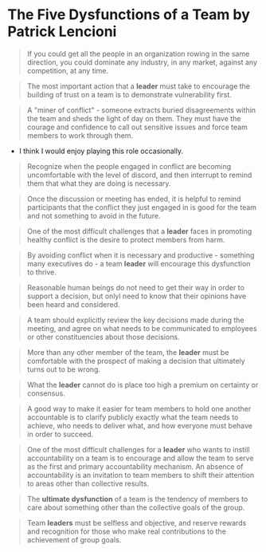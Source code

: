 # The Five Dysfunctions of a Team by Patrick Lencioni

> If you could get all the people in an organization rowing in the same direction, you could dominate any industry, in any market, against any competition, at any time.

> The most important action that a **leader** must take to encourage the building of trust on a team is to demonstrate vulnerability first.

> A "miner of conflict" - someone extracts buried disagreements within the team and sheds the light of day on them.  They must have the courage and confidence to call out sensitive issues and force team members to work through them.
- I think I would enjoy playing this role occasionally.

> Recognize when the people engaged in conflict are becoming uncomfortable with the level of discord, and then interrupt to remind them that what they are doing is necessary.

> Once the discussion or meeting has ended, it is helpful to remind participants that the conflict they just engaged in is good for the team and not something to avoid in the future.

> One of the most difficult challenges that a **leader** faces in promoting healthy conflict is the desire to protect members from harm.

> By avoiding conflict when it is necessary and productive - something many executives do - a team **leader** will encourage this dysfunction to thrive.

> Reasonable human beings do not need to get their way in order to support a decision, but onlyl need to know that their opinions have been heard and considered.

> A team should explicitly review the key decisions made during the meeting, and agree on what needs to be communicated to employees or other constituencies about those decisions.

> More than any other member of the team, the **leader** must be comfortable with the prospect of making a decision that ultimately turns out to be wrong.

> What the **leader** cannot do is place too high a premium on certainty or consensus.

> A good way to make it easier for team members to hold one another accountable is to clarify publicly exactly what the team needs to achieve, who needs to deliver what, and how everyone must behave in order to succeed.

> One of the most difficult challenges for a **leader** who wants to instill accountability on a team is to encourage and allow the team to serve as the first and primary accountability mechanism.  An absence of accountability is an invitation to team members to shift their attention to areas other than collective results.

> The **ultimate dysfunction** of a team is the tendency of members to care about something other than the collective goals of the group.

> Team **leaders** must be selfless and objective, and reserve rewards and recognition for those who make real contributions to the achievement of group goals.

